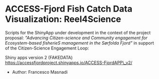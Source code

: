 # ACCESS-Fjord Fish Catch Data Visualization: Reel4Science

Scripts for the ShinyApp under development in the context of the project proposal: *"Advancing Citizen-science and Community engagement for Ecosystem-based fisherieS management in the Sørfolda Fjord"* in support of the Citizen-Science Engagement Loop:

Shiny apps version 2 (FAKEDATA) https://accessfjordproject.shinyapps.io/ACCESS-FjordAPP\_v2/

* Author: Francesco Masnadi
